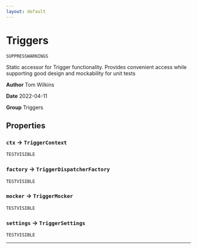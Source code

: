 ```yaml
---
layout: default
---
```

# Triggers

`SUPPRESSWARNINGS`

Static accessor for Trigger functionality. Provides convenient access while supporting good design and mockability for unit tests


**Author** Tom Wilkins


**Date** 2022-04-11


**Group** Triggers

## Properties

### `ctx` → `TriggerContext`

`TESTVISIBLE` 

### `factory` → `TriggerDispatcherFactory`

`TESTVISIBLE` 

### `mocker` → `TriggerMocker`

`TESTVISIBLE` 

### `settings` → `TriggerSettings`

`TESTVISIBLE` 

---
